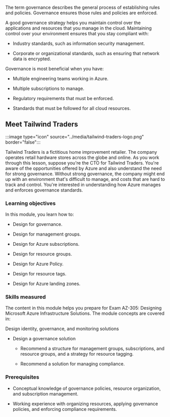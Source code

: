 The term governance describes the general process of establishing rules and policies. Governance ensures those rules and policies are enforced.

A good governance strategy helps you maintain control over the applications and resources that you manage in the cloud. Maintaining control over your environment ensures that you stay compliant with:

- Industry standards, such as information security management.

- Corporate or organizational standards, such as ensuring that network data is encrypted.

Governance is most beneficial when you have:

- Multiple engineering teams working in Azure.

- Multiple subscriptions to manage.

- Regulatory requirements that must be enforced.

- Standards that must be followed for all cloud resources.

## Meet Tailwind Traders

:::image type="icon" source="../media/tailwind-traders-logo.png" border="false":::

Tailwind Traders is a fictitious home improvement retailer. The company operates retail hardware stores across the globe and online. As you work through this lesson, suppose you're the CTO for Tailwind Traders. You're aware of the opportunities offered by Azure and also understand the need for strong governance. Without strong governance, the company might end up with an environment that's difficult to manage, and costs that are hard to track and control. You're interested in understanding how Azure manages and enforces governance standards.

### Learning objectives

In this module, you learn how to:

- Design for governance.

- Design for management groups.

- Design for Azure subscriptions.

- Design for resource groups.

- Design for Azure Policy.

- Design for resource tags.

- Design for Azure landing zones.

### Skills measured

The content in this module helps you prepare for Exam AZ-305: Designing Microsoft Azure Infrastructure Solutions. The module concepts are covered in:

Design identity, governance, and monitoring solutions

- Design a governance solution

   - Recommend a structure for management groups, subscriptions, and resource groups, and a strategy for resource tagging.

   - Recommend a solution for managing compliance.

### Prerequisites

- Conceptual knowledge of governance policies, resource organization, and subscription management.

- Working experience with organizing resources, applying governance policies, and enforcing compliance requirements.